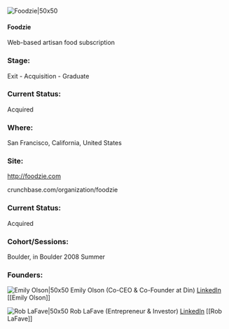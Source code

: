 

![Foodzie|50x50](https://apimg.techstars.com/connect/images/image_files/53d6c3a5b5e11e63ac000007/original/foodzie2.png)

#### Foodzie
Web-based artisan food subscription

### Stage: 
Exit - Acquisition - Graduate 

### Current Status: 
Acquired

### Where:
San Francisco, California, United States

### Site:
http://foodzie.com



crunchbase.com/organization/foodzie

### Current Status: 
Acquired

### Cohort/Sessions: 
Boulder, in Boulder 2008 Summer

### Founders: 

![Emily Olson|50x50](https://s3.amazonaws.com/photos.angel.co/users/68676-medium_jpg?1345652311) Emily Olson (Co-CEO & Co-Founder at Din) [LinkedIn](https://linkedin.com/in/emily-olson-b387a87) [[Emily Olson]]

![Rob LaFave|50x50](https://apimg.techstars.com/connect/images/image_files/5750b071808320ef52000064/original/16bc7bf.jpg) Rob LaFave (Entrepreneur & Investor) [LinkedIn](https://linkedin.com/in/roblafave) [[Rob LaFave]]


